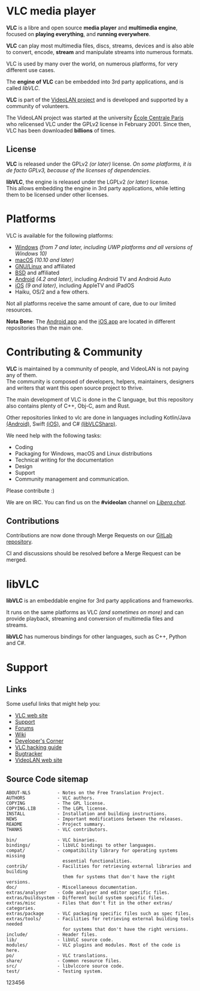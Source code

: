 # VLC media player

**VLC** is a libre and open source **media player** and **multimedia engine**,
focused on **playing everything**, and **running everywhere**.

**VLC** can play most multimedia files, discs, streams, devices and is also able to
convert, encode, **stream** and manipulate streams into numerous formats.

VLC is used by many over the world, on numerous platforms, for very different use cases.

The **engine of VLC** can be embedded into 3rd party applications, and is called *libVLC*.

**VLC** is part of the [VideoLAN project](https://videolan.org) and
is developed and supported by a community of volunteers.

The VideoLAN project was started at the university [École Centrale Paris](https://www.centralesupelec.fr/) who
relicensed VLC under the GPLv2 license in February 2001. Since then, VLC has
been downloaded **billions** of times.

## License

**VLC** is released under the GPLv2 *(or later)* license.
*On some platforms, it is de facto GPLv3, because of the licenses of dependencies*.

**libVLC**, the engine is released under the LGPLv2 *(or later)* license. \
This allows embedding the engine in 3rd party applications, while letting them to be licensed under other licenses.

# Platforms

VLC is available for the following platforms:
- [Windows] *(from 7 and later, including UWP platforms and all versions of Windows 10)*
- [macOS] *(10.10 and later)*
- [GNU/Linux] and affiliated
- [BSD] and affiliated
- [Android] *(4.2 and later)*, including Android TV and Android Auto
- [iOS] *(9 and later)*, including AppleTV and iPadOS
- Haiku, OS/2 and a few others.

[Windows]: https://www.videolan.org/vlc/download-windows.html
[macOS]: https://www.videolan.org/vlc/download-macosx.html
[GNU/Linux]: https://www.videolan.org/vlc/#download
[BSD]: https://www.videolan.org/vlc/download-freebsd.html
[Android]: https://www.videolan.org/vlc/download-android.html
[iOS]: https://www.videolan.org/vlc/download-ios.html

Not all platforms receive the same amount of care, due to our limited resources.

**Nota Bene**: The [Android app](https://code.videolan.org/videolan/vlc-android/) and
the [iOS app](https://code.videolan.org/videolan/vlc-ios/) are located in different repositories
than the main one.

# Contributing & Community

**VLC** is maintained by a community of people, and VideoLAN is not paying any of them.\
The community is composed of developers, helpers, maintainers, designers and writers that want
this open source project to thrive.

The main development of VLC is done in the C language, but this repository also contains
plenty of C++, Obj-C, asm and Rust.

Other repositories linked to vlc are done in languages including Kotlin/Java [(Android)](https://code.videolan.org/videolan/vlc-android/),
Swift [(iOS)](https://code.videolan.org/videolan/vlc-ios/), and C# [(libVLCSharp)](https://code.videolan.org/videolan/libvlcsharp/).

We need help with the following tasks:
- Coding
- Packaging for Windows, macOS and Linux distributions
- Technical writing for the documentation
- Design
- Support
- Community management and communication.

Please contribute :)

We are on IRC. You can find us on the **#videolan** channel on *[Libera.chat]*.

[Libera.chat]: https://libera.chat

## Contributions

Contributions are now done through Merge Requests on our [GitLab repository](https://code.videolan.org/videolan/vlc/).

CI and discussions should be resolved before a Merge Request can be merged.

# libVLC

**libVLC** is an embeddable engine for 3rd party applications and frameworks.

It runs on the same platforms as VLC *(and sometimes on more)* and can provide playback,
streaming and conversion of multimedia files and streams.


**libVLC** has numerous bindings for other languages, such as C++, Python and C#.

# Support

## Links

Some useful links that might help you:

- [VLC web site](https://www.videolan.org/vlc/)
- [Support](https://www.videolan.org/support/)
- [Forums](https://forum.videolan.org/)
- [Wiki](https://wiki.videolan.org/)
- [Developer's Corner](https://wiki.videolan.org/Developers_Corner)
- [VLC hacking guide](https://wiki.videolan.org/Hacker_Guide)
- [Bugtracker](https://code.videolan.org/videolan/vlc/-/issues)
- [VideoLAN web site](https://www.videolan.org/)

## Source Code sitemap
```
ABOUT-NLS          - Notes on the Free Translation Project.
AUTHORS            - VLC authors.
COPYING            - The GPL license.
COPYING.LIB        - The LGPL license.
INSTALL            - Installation and building instructions.
NEWS               - Important modifications between the releases.
README             - Project summary.
THANKS             - VLC contributors.

bin/               - VLC binaries.
bindings/          - libVLC bindings to other languages.
compat/            - compatibility library for operating systems missing
                     essential functionalities.
contrib/           - Facilities for retrieving external libraries and building
                     them for systems that don't have the right versions.
doc/               - Miscellaneous documentation.
extras/analyser    - Code analyser and editor specific files.
extras/buildsystem - Different build system specific files.
extras/misc        - Files that don't fit in the other extras/ categories.
extras/package     - VLC packaging specific files such as spec files.
extras/tools/      - Facilities for retrieving external building tools needed
                     for systems that don't have the right versions.
include/           - Header files.
lib/               - libVLC source code.
modules/           - VLC plugins and modules. Most of the code is here.
po/                - VLC translations.
share/             - Common resource files.
src/               - libvlccore source code.
test/              - Testing system.
```

123456
